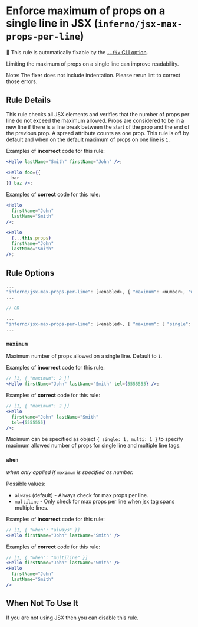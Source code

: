 # Enforce maximum of props on a single line in JSX (`inferno/jsx-max-props-per-line`)

🔧 This rule is automatically fixable by the [`--fix` CLI option](https://eslint.org/docs/latest/user-guide/command-line-interface#--fix).

<!-- end auto-generated rule header -->

Limiting the maximum of props on a single line can improve readability.

Note: The fixer does not include indentation. Please rerun lint to correct those errors.

## Rule Details

This rule checks all JSX elements and verifies that the number of props per line do not exceed the maximum allowed. Props are considered to be in a new line if there is a line break between the start of the prop and the end of the previous prop. A spread attribute counts as one prop. This rule is off by default and when on the default maximum of props on one line is `1`.

Examples of **incorrect** code for this rule:

```jsx
<Hello lastName="Smith" firstName="John" />;

<Hello foo={{
  bar
}} baz />;
```

Examples of **correct** code for this rule:

```jsx
<Hello
  firstName="John"
  lastName="Smith"
/>;

<Hello
  {...this.props}
  firstName="John"
  lastName="Smith"
/>;
```

## Rule Options

```js
...
"inferno/jsx-max-props-per-line": [<enabled>, { "maximum": <number>, "when": <string> }]
...

// OR

...
"inferno/jsx-max-props-per-line": [<enabled>, { "maximum": { "single": <number>, "multi": <number> } }]
...
```

### `maximum`

Maximum number of props allowed on a single line. Default to `1`.

Examples of **incorrect** code for this rule:

```jsx
// [1, { "maximum": 2 }]
<Hello firstName="John" lastName="Smith" tel={5555555} />;
```

Examples of **correct** code for this rule:

```jsx
// [1, { "maximum": 2 }]
<Hello
  firstName="John" lastName="Smith"
  tel={5555555}
/>;
```

Maximum can be specified as object `{ single: 1, multi: 1 }` to specify maximum allowed number of props for single line and multiple line tags.

### `when`

 _when only applied if `maximum` is specified as number._

Possible values:

- `always` (default) - Always check for max props per line.
- `multiline` - Only check for max props per line when jsx tag spans multiple lines.

Examples of **incorrect** code for this rule:

```jsx
// [1, { "when": "always" }]
<Hello firstName="John" lastName="Smith" />
```

Examples of **correct** code for this rule:

```jsx
// [1, { "when": "multiline" }]
<Hello firstName="John" lastName="Smith" />
<Hello
  firstName="John"
  lastName="Smith"
/>
```

## When Not To Use It

If you are not using JSX then you can disable this rule.
